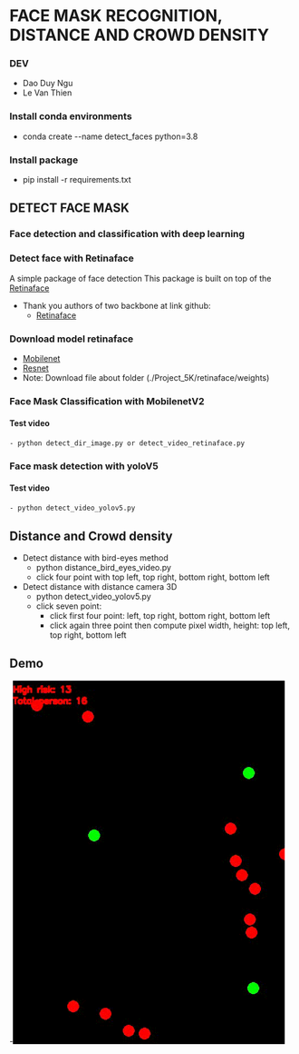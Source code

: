 # FACE MASK RECOGNITION, DISTANCE AND CROWD DENSITY
### DEV
- Dao Duy Ngu
- Le Van Thien
### Install conda environments
- conda create --name detect_faces python=3.8
### Install package
- pip install -r requirements.txt
## DETECT FACE MASK
### Face detection and classification with deep learning
### Detect face with Retinaface
A simple package of face detection
This package is built on top of the [Retinaface](https://github.com/biubug6/Pytorch_Retinaface)

- Thank you authors of two backbone at link github:
    - [Retinaface](https:/ttps://github.com/hphuongdhsp/retinaface)
### Download model retinaface
- [Mobilenet](https://drive.google.com/drive/folders/1nvKaj3pZJNJmxEWWYSCu-Xe1B3iBQKVr?usp=sharing)
- [Resnet](https://drive.google.com/drive/folders/1nvKaj3pZJNJmxEWWYSCu-Xe1B3iBQKVr?usp=sharing)
- Note: Download file about folder (./Project_5K/retinaface/weights)
### Face Mask Classification with MobilenetV2
#### Test video
    - python detect_dir_image.py or detect_video_retinaface.py
### Face mask detection with yoloV5
#### Test video
    - python detect_video_yolov5.py
## Distance and Crowd density
- Detect distance with bird-eyes method 
    - python distance_bird_eyes_video.py
    - click four point with top left, top right, bottom right, bottom left
- Detect distance with distance camera 3D
    - python detect_video_yolov5.py
    - click seven point:
      - click first four point: left, top right, bottom right, bottom left
      - click again three point then compute pixel width, height: top left, top right, bottom left
## Demo
-![](https://github.com/DuyNguDao/Project-Covid19/blob/master/bird_eyes_map.gif)
